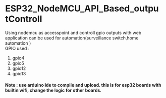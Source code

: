 # ESP32_NodeMCU_API_Based_outputControll
Using nodemcu as accesspoint and controll gpio outputs with web application can be used for automation(surveillance switch,home automation ) \
GPIO used :
1. gpio4 
2. gpio5 
3. gpio12 
4. gpio13 

<h4> Note : use arduino ide to compile and upload. this is for esp32 boards with builtin wifi, change the logic for other boards.</h4>
